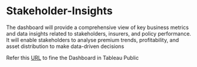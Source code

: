 # Stakeholder-Insights
The dashboard will provide a comprehensive view of key business metrics and data insights related to stakeholders, insurers, and policy performance. It will enable stakeholders to analyse premium trends, profitability, and asset distribution to make data-driven decisions

Refer this [URL](https://public.tableau.com/app/profile/nihar.ranjan.behura/viz/Book1_17479152422130/Dashboard1) to fine the Dashboard in Tableau Public
